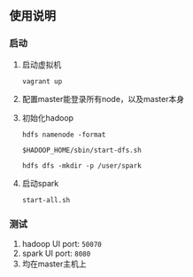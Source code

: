## 使用说明

### 启动

1. 启动虚拟机

    ```shell script
    vagrant up
    ```

2. 配置master能登录所有node，以及master本身

3. 初始化hadoop

    ```shell script
    hdfs namenode -format
    
    $HADOOP_HOME/sbin/start-dfs.sh
    
    hdfs dfs -mkdir -p /user/spark
    ```

3. 启动spark
   
    ```shell script
    start-all.sh
    ```

### 测试

1. hadoop UI port: `50070`
2. spark UI port: `8080`
3. 均在master主机上
